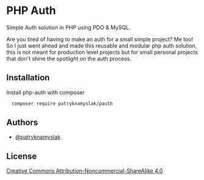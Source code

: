 
# PHP Auth

Simple Auth solution in PHP using PDO & MySQL.

Are you tired of having to make an auth for a small simple project? Me too! So I just went ahead and made this reusable and modular php auth solution, this is not meant for production level projects but for small personal projects that don't shine the spotlight on the auth process.


## Installation

Install php-auth with composer

```bash
  composer require patryknamyslak/pauth
```
    
## Authors

- [@patryknamyslak](https://www.github.com/patryknamyslak)


## License

[Creative Commons Attribution-Noncommercial-ShareAlike 4.0](https://creativecommons.org/licenses/by/4.0/)
